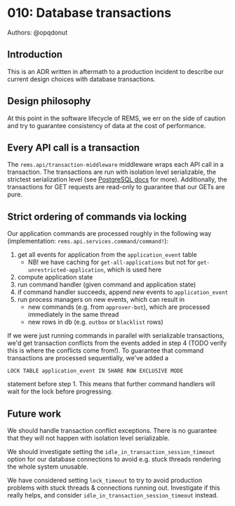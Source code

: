 # 010: Database transactions

Authors: @opqdonut

## Introduction

This is an ADR written in aftermath to a production incident to
describe our current design choices with database transactions.

## Design philosophy

At this point in the software lifecycle of REMS, we err on the side of
caution and try to guarantee consistency of data at the cost of
performance.

## Every API call is a transaction

The `rems.api/transaction-middleware` middleware wraps each API call
in a transaction. The transactions are run with isolation level
serializable, the strictest serialization level (see [PostgreSQL docs]
for more). Additionally, the transactions for GET requests are
read-only to guarantee that our GETs are pure.

[PostgreSQL docs]: https://www.postgresql.org/docs/9.6/transaction-iso.html

## Strict ordering of commands via locking

Our application commands are processed roughly in the following way
(implementation: `rems.api.services.command/command!`):

1. get all events for application from the `application_event` table
   - NB! we have caching for `get-all-applications` but not for `get-unrestricted-application`, which is used here
2. compute application state
3. run command handler (given command and application state)
4. if command handler succeeds, append new events to `application_event`
5. run process managers on new events, which can result in
   - new commands (e.g. from `approver-bot`), which are processed immediately in the same thread
   - new rows in db (e.g. `outbox` or `blacklist` rows)

If we were just running commands in parallel with serializable
transactions, we'd get transaction conflicts from the events added in
step 4 (TODO verify this is where the conflicts come from!). To
guarantee that command transactions are processed sequentially, we've
added a

    LOCK TABLE application_event IN SHARE ROW EXCLUSIVE MODE

statement before step 1. This means that further command handlers will
wait for the lock before progressing.

## Future work

We should handle transaction conflict exceptions. There is no
guarantee that they will not happen with isolation level serializable.

We should investigate setting the
`idle_in_transaction_session_timeout` option for our database
connections to avoid e.g. stuck threads rendering the whole system
unusable.

We have considered setting `lock_timeout` to try to avoid production
problems with stuck threads & connections running out. Investigate if
this really helps, and consider `idle_in_transaction_session_timeout`
instead.
